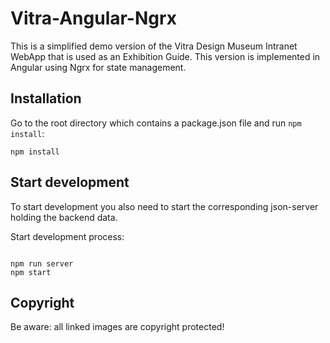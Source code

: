 # Vitra-Angular-Ngrx

This is a simplified demo version of the Vitra Design Museum Intranet WebApp that is used as an Exhibition Guide. This version is implemented in Angular using Ngrx for state management.

## Installation

Go to the root directory which contains a package.json file and run `npm install`:

```
npm install
```

## Start development

To start development you also need to start the corresponding
json-server holding the backend data.

Start development process:

```

npm run server
npm start
```

## Copyright

Be aware: all linked images are copyright protected!
